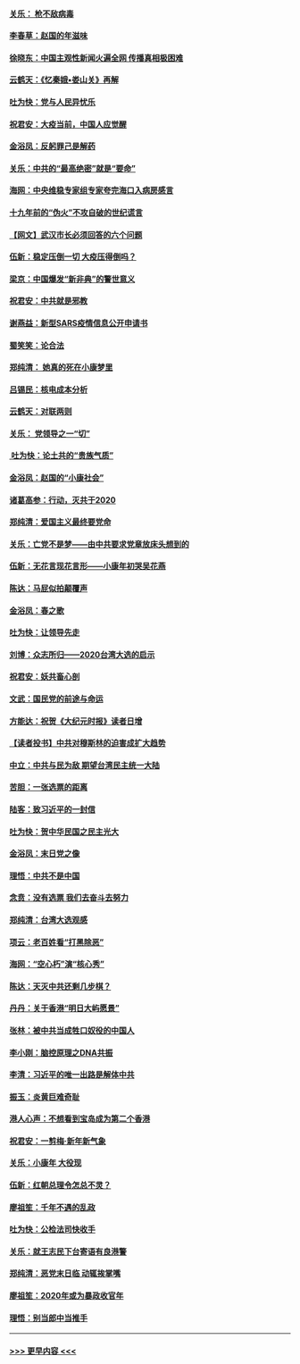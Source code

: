 #### [关乐： 枪不敌病毒](../pages/nsc993/n11826746.md?t=01281331) 
#### [李春草：赵国的年滋味](../pages/nsc993/n11826321.md?t=01281331) 
#### [徐晓东：中国主观性新闻火遍全网 传播真相极困难](../pages/nsc993/n11826508.md?t=01281331) 
#### [云鹤天：《忆秦娥▪娄山关》再解](../pages/nsc993/n11824682.md?t=01281331) 
#### [吐为快：党与人民异忧乐](../pages/nsc993/n11824660.md?t=01281331) 
#### [祝君安：大疫当前，中国人应觉醒](../pages/nsc993/n11821946.md?t=01281331) 
#### [金浴凤：反躬罪己是解药](../pages/nsc993/n11820280.md?t=01281331) 
#### [关乐：中共的“最高绝密”就是“要命”](../pages/nsc993/n11816946.md?t=01281331) 
#### [海网：中央维稳专家组专家夸完海口入病房感言](../pages/nsc993/n11815138.md?t=01281331) 
#### [十九年前的“伪火”不攻自破的世纪谎言](../pages/nsc993/n11813238.md?t=01281331) 
#### [【网文】武汉市长必须回答的六个问题](../pages/nsc993/n11813848.md?t=01281331) 
#### [伍新：稳定压倒一切 大疫压得倒吗？](../pages/nsc993/n11812634.md?t=01281331) 
#### [梁京：中国爆发“新非典”的警世意义](../pages/nsc993/n11812554.md?t=01281331) 
#### [祝君安：中共就是邪教](../pages/nsc993/n11812431.md?t=01281331) 
#### [谢燕益：新型SARS疫情信息公开申请书](../pages/nsc993/n11808840.md?t=01281331) 
#### [蜀笑笑：论合法](../pages/nsc993/n11808064.md?t=01281331) 
#### [郑纯清： 她真的死在小康梦里](../pages/nsc993/n11806623.md?t=01281331) 
#### [吕锡民：核电成本分析](../pages/nsc993/n11806284.md?t=01281331) 
#### [云鹤天：对联两则](../pages/nsc993/n11805957.md?t=01281331) 
#### [关乐： 党领导之一“切”](../pages/nsc993/n11804505.md?t=01281331) 
#### [ 吐为快：论土共的“贵族气质”](../pages/nsc993/n11804490.md?t=01281331) 
#### [金浴凤：赵国的“小康社会”](../pages/nsc993/n11804452.md?t=01281331) 
#### [诸葛高参：行动，灭共于2020](../pages/nsc993/n11804120.md?t=01281331) 
#### [郑纯清：爱国主义最终要党命](../pages/nsc993/n11802197.md?t=01281331) 
#### [关乐：亡党不是梦——由中共要求党章放床头想到的](../pages/nsc993/n11802156.md?t=01281331) 
#### [伍新：无花言现花言形——小康年初哭吴花燕](../pages/nsc993/n11800044.md?t=01281331) 
#### [陈达：马屁似拍颠覆声](../pages/nsc993/n11800010.md?t=01281331) 
#### [金浴凤：春之歌](../pages/nsc993/n11797687.md?t=01281331) 
#### [吐为快：让领导先走](../pages/nsc993/n11797512.md?t=01281331) 
#### [刘博：众志所归——2020台湾大选的启示](../pages/nsc993/n11796878.md?t=01281331) 
#### [祝君安：妖共畜心剖](../pages/nsc993/n11794273.md?t=01281331) 
#### [文武：国民党的前途与命运](../pages/nsc993/n11794198.md?t=01281331) 
#### [方能达：祝贺《大纪元时报》读者日增](../pages/nsc993/n11793807.md?t=01281331) 
#### [【读者投书】中共对穆斯林的迫害成扩大趋势](../pages/nsc993/n11791371.md?t=01281331) 
#### [中立：中共与民为敌 期望台湾民主统一大陆](../pages/nsc993/n11790392.md?t=01281331) 
#### [苦胆：一张选票的距离](../pages/nsc993/n11788914.md?t=01281331) 
#### [陆客：致习近平的一封信](../pages/nsc993/n11788867.md?t=01281331) 
#### [吐为快：贺中华民国之民主光大](../pages/nsc993/n11788618.md?t=01281331) 
#### [金浴凤：末日党之像](../pages/nsc993/n11787475.md?t=01281331) 
#### [理悟：中共不是中国](../pages/nsc993/n11787463.md?t=01281331) 
#### [念贲：没有选票  我们去奋斗去努力](../pages/nsc993/n11787398.md?t=01281331) 
#### [郑纯清：台湾大选观感](../pages/nsc993/n11786210.md?t=01281331) 
#### [项云：老百姓看“打黑除恶”](../pages/nsc993/n11785398.md?t=01281331) 
#### [海网：“空心朽”演“核心秀”](../pages/nsc993/n11783874.md?t=01281331) 
#### [陈达：天灭中共还剩几步棋？](../pages/nsc993/n11783719.md?t=01281331) 
#### [丹丹：关于香港“明日大屿愿景”](../pages/nsc993/n11783273.md?t=01281331) 
#### [张林：被中共当成牲口奴役的中国人](../pages/nsc993/n11782397.md?t=01281331) 
#### [李小刚：脑控原理之DNA共振](../pages/nsc993/n11780962.md?t=01281331) 
#### [李清：习近平的唯一出路是解体中共](../pages/nsc993/n11780866.md?t=01281331) 
#### [振玉：炎黄巨难奇耻](../pages/nsc993/n11779632.md?t=01281331) 
#### [港人心声：不想看到宝岛成为第二个香港](../pages/nsc993/n11778817.md?t=01281331) 
#### [祝君安：一剪梅‧新年新气象](../pages/nsc993/n11776340.md?t=01281331) 
#### [关乐：小康年 大役现](../pages/nsc993/n11774213.md?t=01281331) 
#### [伍新：红朝总理令怎总不灵？](../pages/nsc993/n11770813.md?t=01281331) 
#### [廖祖笙：千年不遇的乱政](../pages/nsc993/n11770373.md?t=01281331) 
#### [吐为快：公检法司快收手](../pages/nsc993/n11770359.md?t=01281331) 
#### [关乐：就王志民下台寄语有良港警](../pages/nsc993/n11769903.md?t=01281331) 
#### [郑纯清：恶党末日临 动辄挨掌嘴](../pages/nsc993/n11769356.md?t=01281331) 
#### [廖祖笙：2020年或为暴政收官年](../pages/nsc993/n11768216.md?t=01281331) 
#### [理悟：别当郎中当推手](../pages/nsc993/n11768243.md?t=01281331) 

----
#### [ >>> 更早内容 <<< ](../indexes/nsc993-earlier.md)
